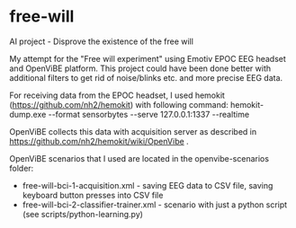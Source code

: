 # free-will
AI project - Disprove the existence of the free will

My attempt for the "Free will experiment" using Emotiv EPOC EEG headset and OpenViBE platform. This project could have been done better with additional filters to get rid of noise/blinks etc. and more precise EEG data.

For receiving data from the EPOC headset, I used hemokit (https://github.com/nh2/hemokit) with following command: 
hemokit-dump.exe --format sensorbytes --serve 127.0.0.1:1337 --realtime

OpenViBE collects this data with acquisition server as described in https://github.com/nh2/hemokit/wiki/OpenVibe .

OpenViBE scenarios that I used are located in the openvibe-scenarios folder:
* free-will-bci-1-acquisition.xml - saving EEG data to CSV file, saving keyboard button presses into CSV file
* free-will-bci-2-classifier-trainer.xml - scenario with just a python script (see scripts/python-learning.py)

